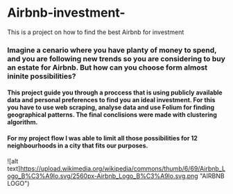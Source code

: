 # Airbnb-investment-
This is a project on how to find the best Airbnb for investment 

### Imagine a cenario where you have planty of money to spend, and you are following new trends so you are considering to buy an estate for Airbnb. But how can you choose form almost ininite possibilities? 

#### This project guide you through a proccess that is using publicly available data and personal preferences to find you an ideal investment. For this you have to use web scraping, analyse data and use Folium for finding geographical patterns. The final conclisions were made with clustering algorithm. 

#### For my project flow I was able to limit all those possibilities for 12 neighbourhoods in a city that fits our purposes. 

![alt text]https://upload.wikimedia.org/wikipedia/commons/thumb/6/69/Airbnb_Logo_B%C3%A9lo.svg/2560px-Airbnb_Logo_B%C3%A9lo.svg.png "AIRBNB LOGO")
